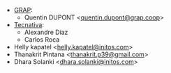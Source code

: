 - [GRAP](http://www.grap.coop):
  - Quentin DUPONT \<<quentin.dupont@grap.coop>\>
- [Tecnativa](https://www.tecnativa.com/):
  - Alexandre Díaz
  - Carlos Roca
- Helly kapatel \<<helly.kapatel@initos.com>\>
- Thanakrit Pintana \<<thanakrit.p39@gmail.com>\>
- Dhara Solanki \<<dhara.solanki@initos.com>\>
